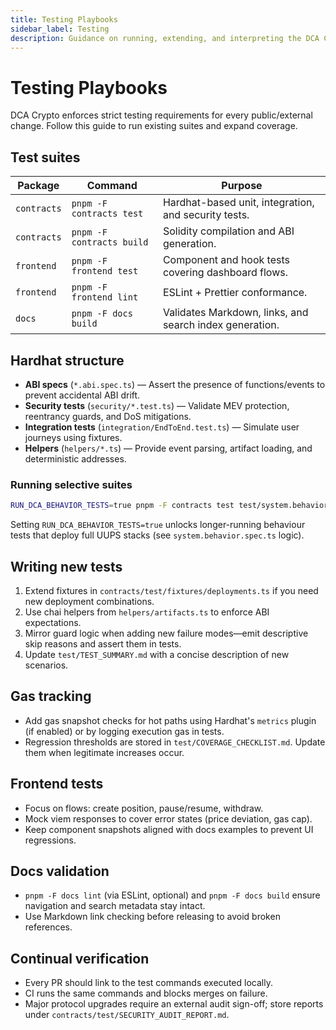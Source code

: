 ```yaml
---
title: Testing Playbooks
sidebar_label: Testing
description: Guidance on running, extending, and interpreting the DCA Crypto smart contract and frontend test suites.
---
```


# Testing Playbooks

DCA Crypto enforces strict testing requirements for every public/external change. Follow this guide to run existing suites and expand coverage.

## Test suites

| Package | Command | Purpose |
| --- | --- | --- |
| `contracts` | `pnpm -F contracts test` | Hardhat-based unit, integration, and security tests. |
| `contracts` | `pnpm -F contracts build` | Solidity compilation and ABI generation. |
| `frontend` | `pnpm -F frontend test` | Component and hook tests covering dashboard flows. |
| `frontend` | `pnpm -F frontend lint` | ESLint + Prettier conformance. |
| `docs` | `pnpm -F docs build` | Validates Markdown, links, and search index generation. |

## Hardhat structure

- **ABI specs** (`*.abi.spec.ts`) — Assert the presence of functions/events to prevent accidental ABI drift.
- **Security tests** (`security/*.test.ts`) — Validate MEV protection, reentrancy guards, and DoS mitigations.
- **Integration tests** (`integration/EndToEnd.test.ts`) — Simulate user journeys using fixtures.
- **Helpers** (`helpers/*.ts`) — Provide event parsing, artifact loading, and deterministic addresses.

### Running selective suites

```bash
RUN_DCA_BEHAVIOR_TESTS=true pnpm -F contracts test test/system.behavior.spec.ts
```

Setting `RUN_DCA_BEHAVIOR_TESTS=true` unlocks longer-running behaviour tests that deploy full UUPS stacks (see `system.behavior.spec.ts` logic).

## Writing new tests

1. Extend fixtures in `contracts/test/fixtures/deployments.ts` if you need new deployment combinations.  
2. Use chai helpers from `helpers/artifacts.ts` to enforce ABI expectations.  
3. Mirror guard logic when adding new failure modes—emit descriptive skip reasons and assert them in tests.  
4. Update `test/TEST_SUMMARY.md` with a concise description of new scenarios.

## Gas tracking

- Add gas snapshot checks for hot paths using Hardhat's `metrics` plugin (if enabled) or by logging execution gas in tests.  
- Regression thresholds are stored in `test/COVERAGE_CHECKLIST.md`. Update them when legitimate increases occur.

## Frontend tests

- Focus on flows: create position, pause/resume, withdraw.  
- Mock viem responses to cover error states (price deviation, gas cap).  
- Keep component snapshots aligned with docs examples to prevent UI regressions.

## Docs validation

- `pnpm -F docs lint` (via ESLint, optional) and `pnpm -F docs build` ensure navigation and search metadata stay intact.  
- Use Markdown link checking before releasing to avoid broken references.

## Continual verification

- Every PR should link to the test commands executed locally.  
- CI runs the same commands and blocks merges on failure.  
- Major protocol upgrades require an external audit sign-off; store reports under `contracts/test/SECURITY_AUDIT_REPORT.md`.
